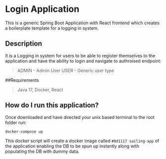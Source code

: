 # **Login Application**

This is a generic Spring Boot Application with React frontend which creates a boilerplate template for a logging in system.

## Description

It is a Logging in system for users to be able to register themselves to the application and have the ability to login and navigate to authroised endpoint:
>ADMIN - Admin User
>USER - Generic user type

##Requirements

>Java 17, Docker, React

## How do I run this application?

Once downloaded and have directed your unix based terminal to the root folder run:
```
docker-compose up
```
This docker script will create a docker image called `#0d1117 sailing-app` of the application enabling the DB to be spun up instantly along with populating the DB with dummy data.
